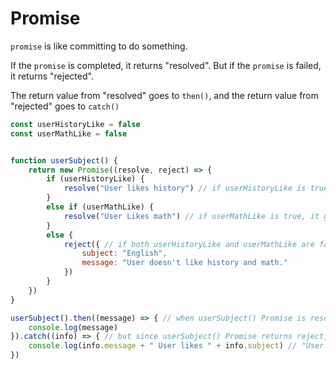 # Promise

```promise``` is like committing to do something. 

If the ```promise``` is completed, it returns "resolved". But if the ```promise``` is failed, it returns "rejected".

The return value from "resolved" goes to ```then()```, and the return value from "rejected" goes to ```catch()```

```JavaScript
const userHistoryLike = false
const userMathLike = false


function userSubject() {
    return new Promise((resolve, reject) => { 
        if (userHistoryLike) {
            resolve("User likes history") // if userHistoryLike is true, it goes to .then() below
        }
        else if (userMathLike) {
            resolve("User Likes math") // if userMathLike is true, it goes to .then() below
        }
        else {
            reject({ // if both userHistoryLike and userMathLike are false, then this goes to .catch() below
                subject: "English",
                message: "User doesn't like history and math."
            })
        }
    })
}

userSubject().then((message) => { // when userSubject() Promise is resolve, print message from resolve()
    console.log(message)
}).catch((info) => { // but since userSubject() Promise returns reject, it will print as below...
    console.log(info.message + " User likes " + info.subject) // "User doesn't like history and math. User likes English"
})
```
